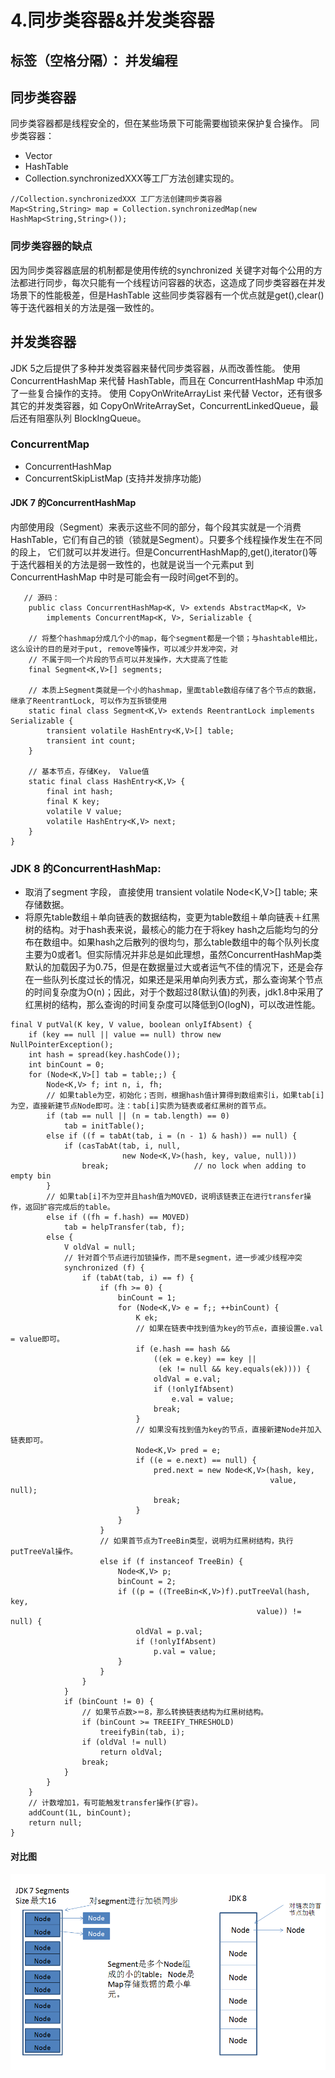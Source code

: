 ﻿# 4.同步类容器&并发类容器
标签（空格分隔）： 并发编程
---
## **同步类容器**
同步类容器都是线程安全的，但在某些场景下可能需要枷锁来保护复合操作。
同步类容器：
+ Vector
+ HashTable
+ Collection.synchronizedXXX等工厂方法创建实现的。
```
//Collection.synchronizedXXX 工厂方法创建同步类容器
Map<String,String> map = Collection.synchronizedMap(new HashMap<String,String>());
```
### **同步类容器的缺点**
因为同步类容器底层的机制都是使用传统的synchronized 关键字对每个公用的方法都进行同步，每次只能有一个线程访问容器的状态，这造成了同步类容器在并发场景下的性能极差，但是HashTable 这些同步类容器有一个优点就是get(),clear()等于迭代器相关的方法是强一致性的。

## **并发类容器**
JDK 5之后提供了多种并发类容器来替代同步类容器，从而改善性能。
使用 ConcurrentHashMap 来代替 HashTable，而且在 ConcurrentHashMap 中添加了一些复合操作的支持。
使用 CopyOnWriteArrayList 来代替 Vector，还有很多其它的并发类容器，如 CopyOnWriteArraySet，ConcurrentLinkedQueue，最后还有阻塞队列 BlockIngQueue。

### **ConcurrentMap**
+ ConcurrentHashMap
+ ConcurrentSkipListMap (支持并发排序功能)

#### JDK 7 的ConcurrentHashMap
内部使用段（Segment）来表示这些不同的部分，每个段其实就是一个消费HashTable，它们有自己的锁（锁就是Segment）。只要多个线程操作发生在不同的段上， 它们就可以并发进行。但是ConcurrentHashMap的,get(),iterator()等于迭代器相关的方法是弱一致性的，也就是说当一个元素put 到 ConcurrentHashMap 中时是可能会有一段时间get不到的。
```
   // 源码：
    public class ConcurrentHashMap<K, V> extends AbstractMap<K, V>
        implements ConcurrentMap<K, V>, Serializable {

    // 将整个hashmap分成几个小的map，每个segment都是一个锁；与hashtable相比，这么设计的目的是对于put, remove等操作，可以减少并发冲突，对
    // 不属于同一个片段的节点可以并发操作，大大提高了性能
    final Segment<K,V>[] segments;

    // 本质上Segment类就是一个小的hashmap，里面table数组存储了各个节点的数据，继承了ReentrantLock, 可以作为互拆锁使用
    static final class Segment<K,V> extends ReentrantLock implements Serializable {
        transient volatile HashEntry<K,V>[] table;
        transient int count;
    }

    // 基本节点，存储Key， Value值
    static final class HashEntry<K,V> {
        final int hash;
        final K key;
        volatile V value;
        volatile HashEntry<K,V> next;
    }
}
```

### JDK 8 的ConcurrentHashMap:
+ 取消了segment 字段， 直接使用 transient volatile Node<K,V>[] table; 来存储数据。
+ 将原先table数组＋单向链表的数据结构，变更为table数组＋单向链表＋红黑树的结构。对于hash表来说，最核心的能力在于将key hash之后能均匀的分布在数组中。如果hash之后散列的很均匀，那么table数组中的每个队列长度主要为0或者1。但实际情况并非总是如此理想，虽然ConcurrentHashMap类默认的加载因子为0.75，但是在数据量过大或者运气不佳的情况下，还是会存在一些队列长度过长的情况，如果还是采用单向列表方式，那么查询某个节点的时间复杂度为O(n)；因此，对于个数超过8(默认值)的列表，jdk1.8中采用了红黑树的结构，那么查询的时间复杂度可以降低到O(logN)，可以改进性能。

```
final V putVal(K key, V value, boolean onlyIfAbsent) {
    if (key == null || value == null) throw new NullPointerException();
    int hash = spread(key.hashCode());
    int binCount = 0;
    for (Node<K,V>[] tab = table;;) {
        Node<K,V> f; int n, i, fh;
        // 如果table为空，初始化；否则，根据hash值计算得到数组索引i，如果tab[i]为空，直接新建节点Node即可。注：tab[i]实质为链表或者红黑树的首节点。
        if (tab == null || (n = tab.length) == 0)
            tab = initTable();
        else if ((f = tabAt(tab, i = (n - 1) & hash)) == null) {
            if (casTabAt(tab, i, null,
                         new Node<K,V>(hash, key, value, null)))
                break;                   // no lock when adding to empty bin
        }
        // 如果tab[i]不为空并且hash值为MOVED，说明该链表正在进行transfer操作，返回扩容完成后的table。
        else if ((fh = f.hash) == MOVED)
            tab = helpTransfer(tab, f);
        else {
            V oldVal = null;
            // 针对首个节点进行加锁操作，而不是segment，进一步减少线程冲突
            synchronized (f) {
                if (tabAt(tab, i) == f) {
                    if (fh >= 0) {
                        binCount = 1;
                        for (Node<K,V> e = f;; ++binCount) {
                            K ek;
                            // 如果在链表中找到值为key的节点e，直接设置e.val = value即可。
                            if (e.hash == hash &&
                                ((ek = e.key) == key ||
                                 (ek != null && key.equals(ek)))) {
                                oldVal = e.val;
                                if (!onlyIfAbsent)
                                    e.val = value;
                                break;
                            }
                            // 如果没有找到值为key的节点，直接新建Node并加入链表即可。
                            Node<K,V> pred = e;
                            if ((e = e.next) == null) {
                                pred.next = new Node<K,V>(hash, key,
                                                          value, null);
                                break;
                            }
                        }
                    }
                    // 如果首节点为TreeBin类型，说明为红黑树结构，执行putTreeVal操作。
                    else if (f instanceof TreeBin) {
                        Node<K,V> p;
                        binCount = 2;
                        if ((p = ((TreeBin<K,V>)f).putTreeVal(hash, key,
                                                       value)) != null) {
                            oldVal = p.val;
                            if (!onlyIfAbsent)
                                p.val = value;
                        }
                    }
                }
            }
            if (binCount != 0) {
                // 如果节点数>＝8，那么转换链表结构为红黑树结构。
                if (binCount >= TREEIFY_THRESHOLD)
                    treeifyBin(tab, i);
                if (oldVal != null)
                    return oldVal;
                break;
            }
        }
    }
    // 计数增加1，有可能触发transfer操作(扩容)。
    addCount(1L, binCount);
    return null;
}
```
#### 对比图
![JDK8与7的对比][1]


  [1]: https://github.com/FarmerShao/treasure/blob/master/%E5%B9%B6%E5%8F%91%E7%BC%96%E7%A8%8B/ConcurrentHashMap.png